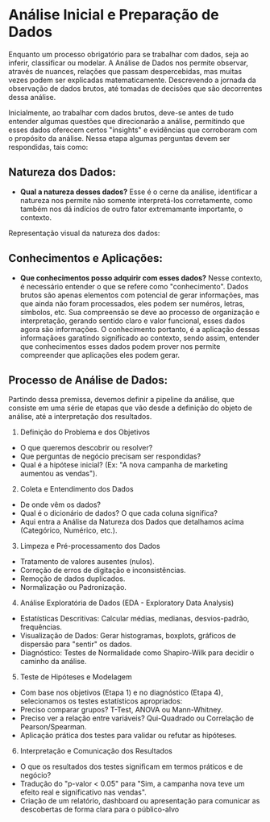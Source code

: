 # Análise Inicial e Preparação de Dados
Enquanto um processo obrigatório para se trabalhar com dados, seja ao inferir, classificar ou modelar. A Análise de Dados nos permite observar, através de nuances, relações que passam despercebidas, mas muitas vezes podem ser explicadas matematicamente. Descrevendo a jornada da observação de dados brutos, até tomadas de decisões que são decorrentes dessa análise.

Inicialmente, ao trabalhar com dados brutos, deve-se antes de tudo entender algumas questões que direcionarão a análise, permitindo que esses dados oferecem certos "insights" e evidências que corroboram com o propósito da análise. Nessa etapa algumas perguntas devem ser respondidas, tais como: 

## Natureza dos Dados: 

- **Qual a natureza desses dados?** Esse é o cerne da análise, identificar a natureza nos permite não somente interpretá-los corretamente, como também nos dá indícios de outro fator extremamante importante, o contexto. 

Representação visual da natureza dos dados:

## Conhecimentos e Aplicações:

- **Que conhecimentos posso adquirir com esses dados?** Nesse contexto, é necessário entender o que se refere como "conhecimento". Dados brutos são apenas elementos com potencial de gerar informações, mas que ainda não foram processados, eles podem ser numéros, letras, símbolos, etc. Sua compreensão se deve ao processo de organização e interpretação, gerando sentido claro e valor funcional, esses dados agora são informações. O conhecimento portanto, é a aplicação dessas informaçãoes garatindo significado ao contexto, sendo assim, entender que conhecimentos esses dados podem prover nos permite compreender que aplicações eles podem gerar. 


## Processo de Análise de Dados:
Partindo dessa premissa, devemos definir a pipeline da análise, que consiste em uma série de etapas que vão desde a definição do objeto de análise, até a interpretação dos resultados.  

1. Definição do Problema e dos Objetivos
* O que queremos descobrir ou resolver? 
* Que perguntas de negócio precisam ser respondidas?
* Qual é a hipótese inicial? (Ex: "A nova campanha de marketing aumentou as vendas").

2. Coleta e Entendimento dos Dados
* De onde vêm os dados? 
* Qual é o dicionário de dados? O que cada coluna significa?
* Aqui entra a Análise da Natureza dos Dados que detalhamos acima (Categórico, Numérico, etc.).

3. Limpeza e Pré-processamento dos Dados
* Tratamento de valores ausentes (nulos).
* Correção de erros de digitação e inconsistências.
* Remoção de dados duplicados.
* Normalização ou Padronização.

4. Análise Exploratória de Dados (EDA - Exploratory Data Analysis)
* Estatísticas Descritivas: Calcular médias, medianas, desvios-padrão, frequências.
* Visualização de Dados: Gerar histogramas, boxplots, gráficos de dispersão para "sentir" os dados.
* Diagnóstico: Testes de Normalidade como Shapiro-Wilk para decidir o caminho da análise.

5. Teste de Hipóteses e Modelagem 
* Com base nos objetivos (Etapa 1) e no diagnóstico (Etapa 4), selecionamos os testes estatísticos apropriados:
* Preciso comparar grupos? T-Test, ANOVA ou Mann-Whitney.
* Preciso ver a relação entre variáveis? Qui-Quadrado ou Correlação de Pearson/Spearman.
* Aplicação prática dos testes para validar ou refutar as hipóteses.

6. Interpretação e Comunicação dos Resultados
* O que os resultados dos testes significam em termos práticos e de negócio? 
* Tradução do "p-valor < 0.05" para "Sim, a campanha nova teve um efeito real e significativo nas vendas".
* Criação de um relatório, dashboard ou apresentação para comunicar as descobertas de forma clara para o público-alvo

